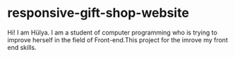 # responsive-gift-shop-website
Hi! I am Hülya. I am a student of computer programming who is trying to improve herself in the field of Front-end.This project for the imrove my front end skills.


